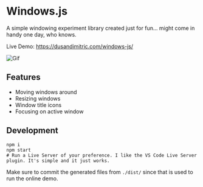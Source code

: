 # Windows.js

A simple windowing experiment library  created just for fun... might come in handy one day, who knows.

Live Demo:
https://dusandimitric.com/windows-js/

![Gif](https://github.com/DusanDimitric/windows-js/blob/master/demo.gif)

## Features

* Moving windows around
* Resizing windows
* Window title icons
* Focusing on active window

## Development

```
npm i
npm start
# Run a Live Server of your preference. I like the VS Code Live Server plugin. It's simple and it just works.
```

Make sure to commit the generated files from `./dist/` since that is used to run
the online demo.
